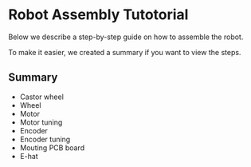 # Robot Assembly Tutotorial

Below we describe a step-by-step guide on how to assemble the robot. 

To make it easier, we created a summary if you want to view the steps.

## Summary
- Castor wheel
- Wheel
- Motor
- Motor tuning
- Encoder
- Encoder tuning
- Mouting PCB board
- E-hat
